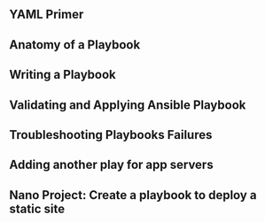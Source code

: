 ## YAML Primer


## Anatomy of a Playbook

## Writing a Playbook

## Validating and Applying Ansible Playbook

## Troubleshooting Playbooks Failures

## Adding another play for app servers

## Nano Project: Create a playbook to deploy a static site

